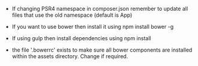 - If changing PSR4 namespace in composer.json remember to update all files that use the old namespace (default is App)

- If you want to use bower then install it using npm install bower -g

- If using gulp then install dependencies using npm install

- the file '.bowerrc' exists to make sure all bower components are installed within the assets directory. Change if required.